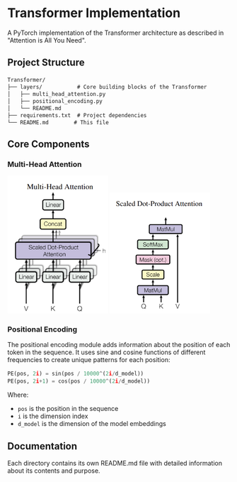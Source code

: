 # Transformer Implementation

A PyTorch implementation of the Transformer architecture as described in "Attention is All You Need".

## Project Structure
```
Transformer/
├── layers/           # Core building blocks of the Transformer
│   ├── multi_head_attention.py
│   ├── positional_encoding.py
│   └── README.md
├── requirements.txt  # Project dependencies
└── README.md        # This file
```

## Core Components

### Multi-Head Attention
<img src="Images/MHA.png" width="45%"/> <img src="Images/scale_dot_product.png" width="45%"/>

### Positional Encoding
The positional encoding module adds information about the position of each token in the sequence. It uses sine and cosine functions of different frequencies to create unique patterns for each position:

```python
PE(pos, 2i) = sin(pos / 10000^(2i/d_model))
PE(pos, 2i+1) = cos(pos / 10000^(2i/d_model))
```

Where:
- `pos` is the position in the sequence
- `i` is the dimension index
- `d_model` is the dimension of the model embeddings

## Documentation
Each directory contains its own README.md file with detailed information about its contents and purpose. 